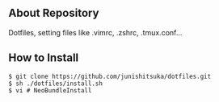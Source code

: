 ## About Repository

Dotfiles, setting files like .vimrc, .zshrc, .tmux.conf...

## How to Install

```
$ git clone https://github.com/junishitsuka/dotfiles.git
$ sh ./dotfiles/install.sh
$ vi # NeoBundleInstall
```
